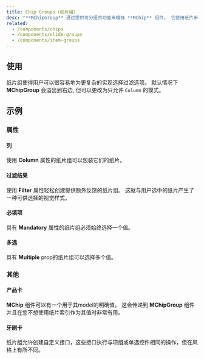 ```yaml
---
title: Chip Groups（纸片组）
desc: "**MChipGroup** 通过提供可分组的功能来增强 **MChip** 组件。 它使用纸片来创建选择组。"
related:
  - /components/chips
  - /components/slide-groups
  - /components/item-groups
---
```


## 使用

纸片组使得用户可以很容易地为更复杂的实现选择过滤选项。 默认情况下 **MChipGroup** 会溢出到右边, 但可以更改为只允许 `Column` 的模式。

<chip-groups-usage></chip-groups-usage>

## 示例

### 属性

#### 列

使用 **Column** 属性的纸片组可以包装它们的纸片。

<example file="" />

#### 过滤结果

使用 **Filter** 属性轻松创建提供额外反馈的纸片组。 这就与用户选中的纸片产生了一种可供选择的视觉样式。

<example file="" />

#### 必填项

具有 **Mandatory** 属性的纸片组必须始终选择一个值。

<example file="" />

#### 多选

具有 **Multiple** prop的纸片组可以选择多个值。

<example file="" />

### 其他

#### 产品卡

**MChip** 组件可以有一个用于其model的明确值。 这会传递到 **MChipGroup** 组件并且在您不想使用纸片索引作为其值时非常有用。

<example file="" />

#### 牙刷卡

纸片组允许创建自定义接口，这些接口执行与项组或单选控件相同的操作，但在风格上有所不同。

<example file="" />